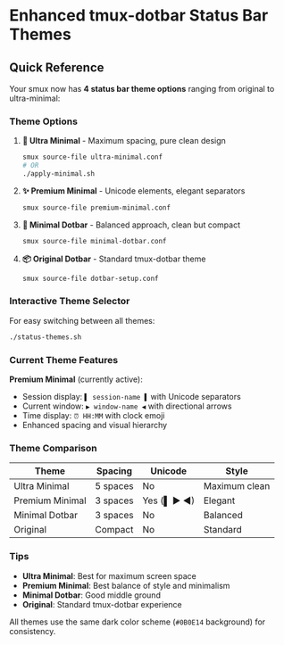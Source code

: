 # Enhanced tmux-dotbar Status Bar Themes

## Quick Reference

Your smux now has **4 status bar theme options** ranging from original to ultra-minimal:

### Theme Options

1. **🌟 Ultra Minimal** - Maximum spacing, pure clean design
   ```bash
   smux source-file ultra-minimal.conf
   # OR
   ./apply-minimal.sh
   ```

2. **✨ Premium Minimal** - Unicode elements, elegant separators
   ```bash
   smux source-file premium-minimal.conf
   ```

3. **🎯 Minimal Dotbar** - Balanced approach, clean but compact
   ```bash
   smux source-file minimal-dotbar.conf
   ```

4. **📦 Original Dotbar** - Standard tmux-dotbar theme
   ```bash
   smux source-file dotbar-setup.conf
   ```

### Interactive Theme Selector

For easy switching between all themes:
```bash
./status-themes.sh
```

### Current Theme Features

**Premium Minimal** (currently active):
- Session display: `▌ session-name ▌` with Unicode separators
- Current window: `▶ window-name ◀` with directional arrows
- Time display: `⏰ HH:MM` with clock emoji
- Enhanced spacing and visual hierarchy

### Theme Comparison

| Theme | Spacing | Unicode | Style |
|-------|---------|---------|-------|
| Ultra Minimal | 5 spaces | No | Maximum clean |
| Premium Minimal | 3 spaces | Yes (▌ ▶ ◀) | Elegant |
| Minimal Dotbar | 3 spaces | No | Balanced |
| Original | Compact | No | Standard |

### Tips

- **Ultra Minimal**: Best for maximum screen space
- **Premium Minimal**: Best balance of style and minimalism
- **Minimal Dotbar**: Good middle ground
- **Original**: Standard tmux-dotbar experience

All themes use the same dark color scheme (`#0B0E14` background) for consistency.